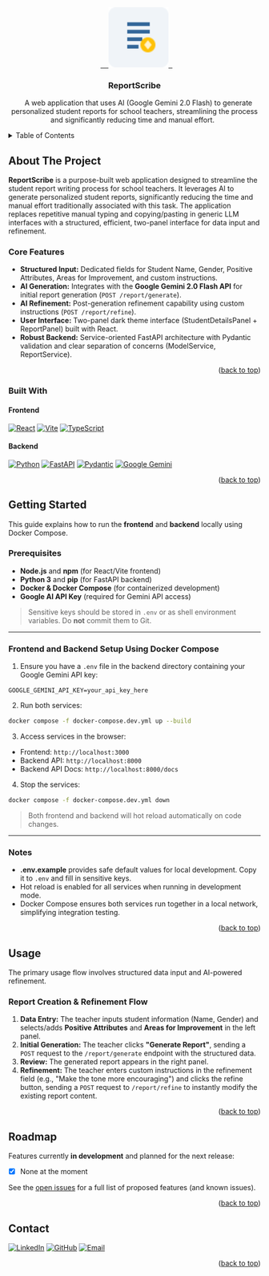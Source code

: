 <a id="readme-top"></a>

<div align="center">
  <a href="https://github.com/keithchewzk/report-scribe">
    <img src="frontend/public/report-scribe.svg" alt="Logo" width="120" height="120">
  </a>

<h3 align="center">ReportScribe</h3>

<p align="center">
    A web application that uses AI (Google Gemini 2.0 Flash) to generate personalized student reports for school teachers, streamlining the process and significantly reducing time and manual effort.
  </p>

</div>

<details>
  <summary>Table of Contents</summary>
  <ol>
    <li>
      <a href="#about-the-project">About The Project</a>
      <ul>
        <li><a href="#core-features">Core Features</a></li>
        <li><a href="#built-with">Built With</a></li>
      </ul>
    </li>
    <li>
      <a href="#getting-started">Getting Started</a>
      <ul>
        <li><a href="#prerequisites">Prerequisites</a></li>
        <li><a href="#frontend-and-backend-setup-using-docker-compose">Frontend and Backend Setup Using Docker Compose</a></li>
        <li><a href="#notes">Notes</a></li>
      </ul>
    </li>
    <li>
      <a href="#usage">Usage</a>
      <ul>
        <li><a href="#report-creation--refinement-flow">Report Creation & Refinement Flow</a></li>
      </ul>
    </li>
    <li><a href="#roadmap">Roadmap</a></li>
    <li><a href="#contact">Contact</a></li>
  </ol>
</details>

## About The Project

**ReportScribe** is a purpose-built web application designed to streamline the student report writing process for school teachers. It leverages AI to generate personalized student reports, significantly reducing the time and manual effort traditionally associated with this task. The application replaces repetitive manual typing and copying/pasting in generic LLM interfaces with a structured, efficient, two-panel interface for data input and refinement.

### Core Features

- **Structured Input:** Dedicated fields for Student Name, Gender, Positive Attributes, Areas for Improvement, and custom instructions.
- **AI Generation:** Integrates with the **Google Gemini 2.0 Flash API** for initial report generation (`POST /report/generate`).
- **AI Refinement:** Post-generation refinement capability using custom instructions (`POST /report/refine`).
- **User Interface:** Two-panel dark theme interface (StudentDetailsPanel + ReportPanel) built with React.
- **Robust Backend:** Service-oriented FastAPI architecture with Pydantic validation and clear separation of concerns (ModelService, ReportService).

<p align="right">(<a href="#readme-top">back to top</a>)</p>

### Built With

#### Frontend

[![React][React.js]][React-url] [![Vite][Vite.js]][Vite-url] [![TypeScript][TypeScript.js]][TypeScript-url]

#### Backend 

[![Python][Python.js]][Python-url] [![FastAPI][FastAPI.js]][FastAPI-url] [![Pydantic][Pydantic.js]][Pydantic-url] [![Google Gemini][Gemini.js]][Gemini-url]

<p align="right">(<a href="#readme-top">back to top</a>)</p>

## Getting Started

This guide explains how to run the **frontend** and **backend** locally using Docker Compose.

### Prerequisites

- **Node.js** and **npm** (for React/Vite frontend)
- **Python 3** and **pip** (for FastAPI backend)
- **Docker & Docker Compose** (for containerized development)
- **Google AI API Key** (required for Gemini API access)

> Sensitive keys should be stored in `.env` or as shell environment variables. Do **not** commit them to Git.

---

### Frontend and Backend Setup Using Docker Compose

1. Ensure you have a `.env` file in the backend directory containing your Google Gemini API key:

```env
GOOGLE_GEMINI_API_KEY=your_api_key_here
```

2. Run both services:

```bash
docker compose -f docker-compose.dev.yml up --build
```

3. Access services in the browser:

- Frontend: `http://localhost:3000`
- Backend API: `http://localhost:8000`
- Backend API Docs: `http://localhost:8000/docs`

4. Stop the services:

```bash
docker compose -f docker-compose.dev.yml down
```

> Both frontend and backend will hot reload automatically on code changes.

---

### Notes

- **.env.example** provides safe default values for local development. Copy it to `.env` and fill in sensitive keys.
- Hot reload is enabled for all services when running in development mode.
- Docker Compose ensures both services run together in a local network, simplifying integration testing.

<p align="right">(<a href="#readme-top">back to top</a>)</p>

## Usage

The primary usage flow involves structured data input and AI-powered refinement.

### Report Creation & Refinement Flow

1.  **Data Entry:** The teacher inputs student information (Name, Gender) and selects/adds **Positive Attributes** and **Areas for Improvement** in the left panel.
2.  **Initial Generation:** The teacher clicks **"Generate Report"**, sending a `POST` request to the `/report/generate` endpoint with the structured data.
3.  **Review:** The generated report appears in the right panel.
4.  **Refinement:** The teacher enters custom instructions in the refinement field (e.g., "Make the tone more encouraging") and clicks the refine button, sending a `POST` request to `/report/refine` to instantly modify the existing report content.

<p align="right">(<a href="#readme-top">back to top</a>)</p>

## Roadmap

Features currently **in development** and planned for the next release:

- [x] None at the moment

See the [open issues](https://github.com/keithchewzk/report-scribe/issues) for a full list of proposed features (and known issues).

<p align="right">(<a href="#readme-top">back to top</a>)</p>

## Contact

[![LinkedIn][LinkedIn.badge]][LinkedIn.url] [![GitHub][GitHub.badge]][GitHub.url] [![Email][Email.badge]][Email.url]

<p align="right">(<a href="#readme-top">back to top</a>)</p>

[React.js]: https://img.shields.io/badge/React-20232A?style=for-the-badge&logo=react&logoColor=61DAFB
[React-url]: https://reactjs.org/
[Vite.js]: https://img.shields.io/badge/Vite-646CFF?style=for-the-badge&logo=vite&logoColor=white
[Vite-url]: https://vitejs.dev/
[TypeScript.js]: https://img.shields.io/badge/TypeScript-007ACC?style=for-the-badge&logo=typescript&logoColor=white
[TypeScript-url]: https://www.typescriptlang.org/
[Python.js]: https://img.shields.io/badge/Python-3776AB?style=for-the-badge&logo=python&logoColor=white
[Python-url]: https://www.python.org/
[FastAPI.js]: https://img.shields.io/badge/FastAPI-005571?style=for-the-badge&logo=fastapi
[FastAPI-url]: https://fastapi.tiangolo.com/
[Pydantic.js]: https://img.shields.io/badge/Pydantic-E92063?style=for-the-badge&logo=pydantic&logoColor=white
[Pydantic-url]: https://pydantic.dev/
[Gemini.js]: https://img.shields.io/badge/Google_Gemini-2C80FF?style=for-the-badge&logo=google&logoColor=white
[Gemini-url]: https://ai.google.dev/
[LinkedIn.badge]: https://img.shields.io/badge/-LinkedIn-0077B5?style=for-the-badge&logo=linkedin&logoColor=white
[LinkedIn.url]: https://www.linkedin.com/in/keithchewzikai
[GitHub.badge]: https://img.shields.io/badge/GitHub-100000?style=for-the-badge&logo=github&logoColor=white
[GitHub.url]: https://github.com/keithchewzk
[Email.badge]: https://img.shields.io/badge/Gmail-D14836?style=for-the-badge&logo=gmail&logoColor=white
[Email.url]: mailto:keithchewzk@gmail.com
